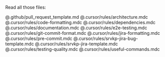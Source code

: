 Read all those files:

@.github/pull_request_template.md
@.cursor/rules/architecture.mdc
@.cursor/rules/code-formatting.mdc
@.cursor/rules/dependencies.mdc
@.cursor/rules/documentation.mdc
@.cursor/rules/e2e-testing.mdc
@.cursor/rules/git-commit-format.mdc
@.cursor/rules/jira-formatting.mdc
@.cursor/rules/pre-commit.mdc
@.cursor/rules/srvkp-jira-bug-template.mdc
@.cursor/rules/srvkp-jira-template.mdc
@.cursor/rules/testing-quality.mdc
@.cursor/rules/useful-commands.mdc
